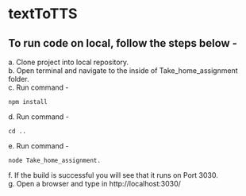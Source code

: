 # textToTTS
## To run code on local, follow the steps below -  
a. Clone project into local repository.  
b. Open terminal and navigate to the inside of Take_home_assignment folder.  
c. Run command -  
```
npm install
```
d. Run command -  
```
cd ..
```
e. Run command -  
```
node Take_home_assignment. 
```
f. If the build is successful you will see that it runs on Port 3030.  
g. Open a browser and type in http://localhost:3030/
